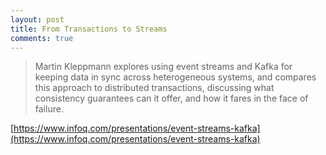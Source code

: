 ```yaml
---
layout: post
title: From Transactions to Streams
comments: true
---
```

> Martin Kleppmann explores using event streams and Kafka for keeping data in sync across heterogeneous systems, and compares this approach to distributed transactions, discussing what consistency guarantees can it offer, and how it fares in the face of failure.

[https://www.infoq.com/presentations/event-streams-kafka](https://www.infoq.com/presentations/event-streams-kafka)